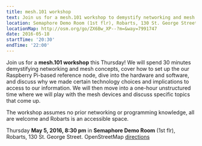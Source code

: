 ```yaml
---
title: mesh.101 workshop
text: Join us for a mesh.101 workshop to demystify networking and mesh concepts.
location: Semaphore Demo Room (1st flr), Robarts, 130 St. George Street  
locationMap: http://osm.org/go/ZX6Bw_XP--?m=&way=7991747
date: 2016-05-18
startTime: '20:30'
endTime: '22:00'
---
```


Join us for a **mesh.101 workshop** this Thursday! We will spend 30 minutes demystifying networking and mesh concepts, cover how to set up the our Raspberry Pi-based reference node, dive into the hardware and software, and discuss why we made certain technology choices and implications to access to our information. We will then move into a one-hour unstructured time where we will play with the mesh devices and discuss specific topics that come up.

The workshop assumes no prior networking or programming knowledge, all are welcome and Robarts is an accessible space.

Thursday **May 5, 2016, 8:30 pm** in **Semaphore Demo Room** (1st flr), Robarts, 130 St. George Street. OpenStreetMap [directions](http://osm.org/go/ZX6Bw_XP--?m=&way=7991747)
